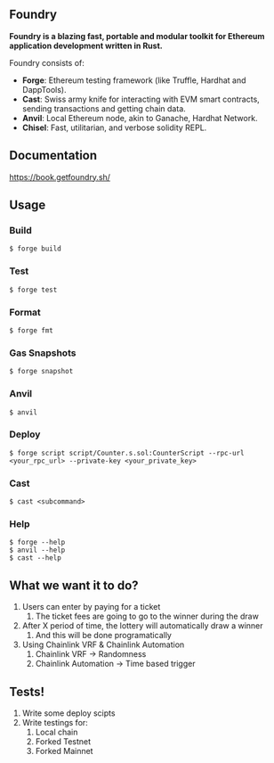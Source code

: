 ## Foundry

**Foundry is a blazing fast, portable and modular toolkit for Ethereum application development written in Rust.**

Foundry consists of:

-   **Forge**: Ethereum testing framework (like Truffle, Hardhat and DappTools).
-   **Cast**: Swiss army knife for interacting with EVM smart contracts, sending transactions and getting chain data.
-   **Anvil**: Local Ethereum node, akin to Ganache, Hardhat Network.
-   **Chisel**: Fast, utilitarian, and verbose solidity REPL.

## Documentation

https://book.getfoundry.sh/

## Usage

### Build

```shell
$ forge build
```

### Test

```shell
$ forge test
```

### Format

```shell
$ forge fmt
```

### Gas Snapshots

```shell
$ forge snapshot
```

### Anvil

```shell
$ anvil
```

### Deploy

```shell
$ forge script script/Counter.s.sol:CounterScript --rpc-url <your_rpc_url> --private-key <your_private_key>
```

### Cast

```shell
$ cast <subcommand>
```

### Help

```shell
$ forge --help
$ anvil --help
$ cast --help
```

## What we want it to do?
1.  Users can enter by paying for a ticket 
    1.  The ticket fees are going to go to the winner during the draw
2.  After X period of time, the lottery will automatically draw a winner
    1.  And this will be done programatically
3.  Using Chainlink VRF & Chainlink Automation
    1.  Chainlink VRF → Randomness
    2.  Chainlink Automation → Time based trigger

## Tests!
1. Write some deploy scipts
2. Write testings for: 
   1. Local chain
   2. Forked Testnet
   3. Forked Mainnet


